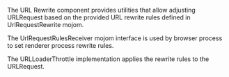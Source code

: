 The URL Rewrite component provides utilities that allow adjusting URLRequest
based on the provided URL rewrite rules defined in UrlRequestRewrite mojom.

The UrlRequestRulesReceiver mojom interface is used by browser process to set
renderer process rewrite rules.

The URLLoaderThrottle implementation applies the rewrite rules to the
URLRequest.
